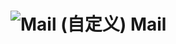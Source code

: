 # ![Mail (自定义)](https://user-images.githubusercontent.com/6630660/216893304-e5991a38-77b0-41fb-9f0e-252e0ab48d05.png) Mail
